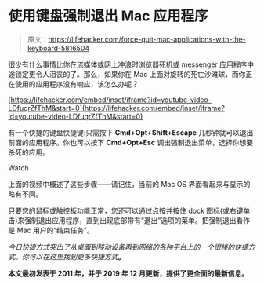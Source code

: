 # 使用键盘强制退出 Mac 应用程序

> 原文：<https://lifehacker.com/force-quit-mac-applications-with-the-keyboard-5816504>

很少有什么事情比你在流媒体或网上冲浪时浏览器死机或 messenger 应用程序中途锁定更令人沮丧的了。那么，如果你在 Mac 上面对旋转的死亡沙滩球，而你正在使用的应用程序没有响应，该怎么办呢？

 [https://lifehacker.com/embed/inset/iframe?id=youtube-video-LDfuqrZfThM&start=0](https://lifehacker.com/embed/inset/iframe?id=youtube-video-LDfuqrZfThM&start=0) 

有一个快捷的键盘快捷键:只需按下 **Cmd+Opt+Shift+Escape** 几秒钟就可以退出前面的应用程序。你也可以按下 **Cmd+Opt+Esc** 调出强制退出菜单，选择你想要杀死的应用。

Watch

上面的视频中概述了这些步骤——请记住，当前的 Mac OS 界面看起来与显示的略有不同。

只要您的鼠标或触控板功能正常，您还可以通过点按并按住 dock 图标(或右键单击)来强制退出应用程序，直到出现底部带有“退出”选项的菜单。把强制退出看作是 Mac 用户的“结束任务”。

*今日快捷方式突出了从桌面到移动设备再到网络的各种平台上的一个很棒的快捷方式。你可以在这里找到更多快捷方式*[](http://lifehacker.com/shortcutoftheday)**。**

**本文最初发表于 2011 年，并于 2019 年 12 月更新，提供了更全面的最新信息。**